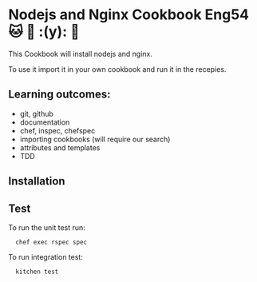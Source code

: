 # Nodejs and Nginx Cookbook Eng54 :cat: :taco: :(y): :monkey:

This Cookbook will install nodejs and nginx.

To use it import it in your own cookbook and run it in the recepies.

## Learning outcomes:
-  git, github
-  documentation
-  chef, inspec, chefspec
-  importing cookbooks (will require our search)
-  attributes and templates
-  TDD



## Installation


## Test

To run the unit test run:

```
  chef exec rspec spec
```

To run integration test:
```
  kitchen test
```
